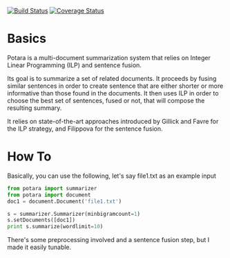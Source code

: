[![Build Status](https://travis-ci.org/sildar/potara.svg?branch=master)](https://travis-ci.org/sildar/potara)
[![Coverage Status](https://coveralls.io/repos/sildar/potara/badge.png?branch=master)](https://coveralls.io/r/sildar/potara?branch=master)

# Basics

Potara is a multi-document summarization system that relies on Integer
Linear Programming (ILP) and sentence fusion.

Its goal is to summarize a set of related documents.
It proceeds by fusing similar sentences in order to create sentence
that are either shorter or more informative than those found in the
documents.
It then uses ILP in order to choose the best set of sentences, fused
or not, that will compose the resulting summary.

It relies on state-of-the-art approaches introduced by Gillick and
Favre for the ILP strategy, and Filippova for the sentence fusion.

# How To

Basically, you can use the following, let's say file1.txt as an example input

```python
from potara import summarizer
from potara import document
doc1 = document.Document('file1.txt')

s = summarizer.Summarizer(minbigramcount=1)
s.setDocuments([doc1])
print s.summarize(wordlimit=10)
```

There's some preprocessing involved and a sentence fusion step, but I
made it easily tunable.

